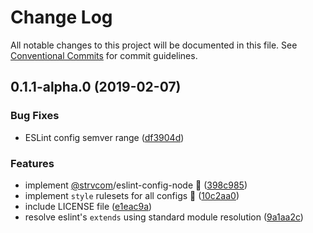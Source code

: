 # Change Log

All notable changes to this project will be documented in this file.
See [Conventional Commits](https://conventionalcommits.org) for commit guidelines.

## 0.1.1-alpha.0 (2019-02-07)


### Bug Fixes

* ESLint config semver range ([df3904d](https://github.com/strvcom/code-quality-tools/commit/df3904d))


### Features

* implement [@strvcom](https://github.com/strvcom)/eslint-config-node 🚀 ([398c985](https://github.com/strvcom/code-quality-tools/commit/398c985))
* implement `style` rulesets for all configs 🚀 ([10c2aa0](https://github.com/strvcom/code-quality-tools/commit/10c2aa0))
* include LICENSE file ([e1eac9a](https://github.com/strvcom/code-quality-tools/commit/e1eac9a))
* resolve eslint's `extends` using standard module resolution ([9a1aa2c](https://github.com/strvcom/code-quality-tools/commit/9a1aa2c))
